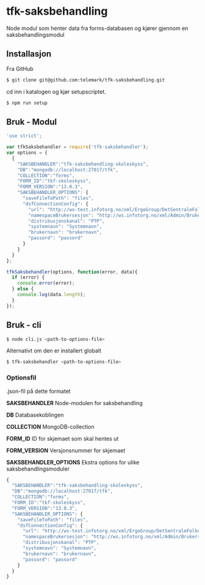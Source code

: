 # tfk-saksbehandling
Node modul som henter data fra forms-databasen og kjører gjennom en saksbehandlingsmodul

## Installasjon
Fra GitHub

```sh
$ git clone git@github.com:telemark/tfk-saksbehandling.git
```

cd inn i katalogen og kjør setupscriptet.

```sh
$ npm run setup
```

## Bruk - Modul

```javascript
'use strict';

var tfkSaksbehandler = require('tfk-saksbehandler');
var options = {
  {
    "SAKSBEHANDLER":"tfk-saksbehandling-skoleskyss",
    "DB":"mongodb://localhost:27017/tfk",
    "COLLECTION":"forms",
    "FORM_ID":"tkf-skoleskyss",
    "FORM_VERSION":"13.0.3",
    "SAKSBEHANDLER_OPTIONS": {
      "saveFileToPath": "files",
      "dsfConnectionConfig": {
        "url": "http://ws-test.infotorg.no/xml/ErgoGroup/DetSentraleFolkeregister1_4/2011-09-26/DetSentraleFolkeregister1_4.wsdl",
        "namespaceBrukersesjon": "http://ws.infotorg.no/xml/Admin/Brukersesjon/2006-07-07/Brukersesjon.xsd",
        "distribusjonskanal": "PTP",
        "systemnavn": "Systemnavn",
        "brukernavn": "brukernavn",
        "passord": "passord"
      }
    }
  }
};

tfkSaksbehandler(options, function(error, data){
  if (error) {
    console.error(error);
  } else {
    console.log(data.length);
  }
});
```

## Bruk - cli

```sh
$ node cli.js <path-to-options-file>
```

Alternativt om den er installert globalt

```sh
$ tfk-saksbehandler <path-to-options-file>
```

### Optionsfil

.json-fil på dette formatet

**SAKSBEHANDLER** Node-modulen for saksbehandling

**DB** Databasekoblingen

**COLLECTION** MongoDB-collection

**FORM_ID** ID for skjemaet som skal hentes ut

**FORM_VERSION** Versjonsnummer for skjemaet

**SAKSBEHANDLER_OPTIONS** Ekstra options for ulike saksbehandlingsmoduler

```javascript
{
  "SAKSBEHANDLER":"tfk-saksbehandling-skoleskyss",
  "DB":"mongodb://localhost:27017/tfk",
  "COLLECTION":"forms",
  "FORM_ID":"tkf-skoleskyss",
  "FORM_VERSION":"13.0.3",
  "SAKSBEHANDLER_OPTIONS": {
    "saveFileToPath": "files",
    "dsfConnectionConfig": {
      "url": "http://ws-test.infotorg.no/xml/ErgoGroup/DetSentraleFolkeregister1_4/2011-09-26/DetSentraleFolkeregister1_4.wsdl",
      "namespaceBrukersesjon": "http://ws.infotorg.no/xml/Admin/Brukersesjon/2006-07-07/Brukersesjon.xsd",
      "distribusjonskanal": "PTP",
      "systemnavn": "Systemnavn",
      "brukernavn": "brukernavn",
      "passord": "passord"
    }
  }
}
```
